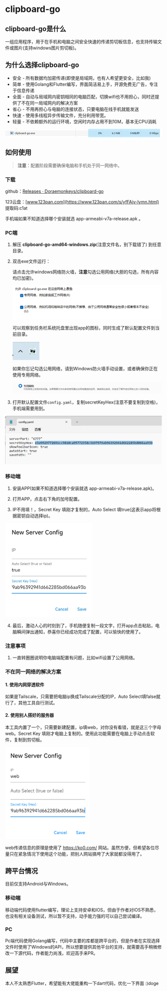 # clipboard-go
## clipboard-go是什么

一组应用程序，用于在手机和电脑之间安全快速的传递剪切板信息，也支持传输文件或图片(支持windows图片剪切板)。



## 为什么选择clipboard-go

- 安全 - 所有数据均加密传递(即使是局域网，也有人希望更安全，比如我)
- 简单 - 使用Golang和Flutter编写，界面简洁易上手，开源免费无广告，专注于信息传递
- 全面 - 自动与局域网内密钥相同的电脑匹配，切换wifi也不用担心，同时还提供了不在同一局域网内的解决方案
- 省心 - 不用再担心与电脑的连接状态，只要电脑在线手机就能发送
- 快速 - 使用多线程异步传输文件，充分利用带宽。
- 轻量 - 不依赖额外的运行环境，空闲时内存占用不到10M，基本无CPU消耗

![image-20230624004834312](https://raw.githubusercontent.com/Doraemonkeys/picture/master/1/202306240114619.png)

## 如何使用

> **注意**：配置阶段需要确保电脑和手机处于同一网络中。



### 下载

github：[Releases · Doraemonkeys/clipboard-go](https://github.com/Doraemonkeys/clipboard-go/releases)

123云盘：[www.123pan.com](https://www.123pan.com/s/yfFAjv-lymn.html) 提取码:c1at



手机端如果不知道选择哪个安装就选 app-armeabi-v7a-release.apk 。



### PC端

1. 解压 **clipboard-go-amd64-windows.zip**(注意文件名，别下载错了) 到任意目录。

2. 双击exe文件运行：

      请点击允许windows网络防火墙，**注意**勾选公用网络(大胆的勾选，所有内容均已加密)。

   ![image-20230621225600846](https://raw.githubusercontent.com/Doraemonkeys/picture/master/1/202306212303629.png)

   可以观察到任务栏系统托盘里出现app的图标，同时生成了默认配置文件到当前目录。
   
   ![image-20230621192706843](https://raw.githubusercontent.com/Doraemonkeys/picture/master/1/202306212049312.png)

   如果你忘记勾选公用网络，请到Windows防火墙手动设置，或者确保你正在使用专用网络。

   ![image-20230623220546743](https://raw.githubusercontent.com/Doraemonkeys/picture/master/1/202306232208808.png)





3. 打开默认配置文件`config.yaml`，复制secretKeyHex(注意不要复制到空格)，手机端需要用到。

<img src="https://raw.githubusercontent.com/Doraemonkeys/picture/master/1/202306212049362.png" alt="image-20230621192929505" style="zoom: 67%;" />



### 移动端

1. 安装APP(如果不知道选择哪个安装就选 app-armeabi-v7a-release.apk)。
2. 打开APP，点击右下角的加号配置。



3. IP不用填！，Secret Key 填刚才复制的，Auto Select 填true(这表示app将根据密钥自动选择ip)。

<img src="https://raw.githubusercontent.com/Doraemonkeys/picture/master/1/202306232208276.jpg" style="zoom:33%;" />

4. 最后，激动人心的时刻到了，手机随便复制一段文字，打开app点击粘贴，电脑瞬间弹出通知，恭喜你已经成功完成了配置，可以愉快的使用了。



### 注意事项

1. 一直转圈圈说明你电脑端配置有问题，比如wifi设置了公用网络。



### 不在同一网络的解决方案

#### 1. 使用内网穿透软件

如果是Tailscale，只需要把电脑ip换成Tailscale分配的IP，Auto Select填false就行了，其他工具自行测试。



#### 2. 使用别人搭好的服务器

本工具内置了一个，只需要新建配置，ip填web，对你没有看错，就是这三个字母web。Secret Key 填刚才电脑上复制的。使用此功能需要在电脑上手动点击软件，复制到剪切板。

<img src="https://raw.githubusercontent.com/Doraemonkeys/picture/master/1/202306232208904.png" style="zoom:33%;" />



web传递信息的原理是使用了 https://ko0.com/ 网站。虽然方便，但希望各位尽量只在紧急情况下使用这个功能，把别人网站搞垮了大家就都没得用了。



## 跨平台情况

目前仅支持Android与Windows。



### 移动端

移动端代码使用flutter编写，理论上支持安卓和IOS，但由于作者对IOS不熟悉，也没有相关设备测试，所以暂不支持，动手能力强的可以自己尝试编译。



### PC

Pc端代码使用Golang编写，代码中主要的库都是跨平台的，但是作者在实现选择文件时使用了Windows的API，所以想要提供其他平台的支持，就需要高手稍微修改一下源代码，作者能力尚浅，欢迎高手来PR。





## 展望

本人不太熟悉Flutter，希望能有大佬能重构一下dart代码，优化一下界面 :)doge

